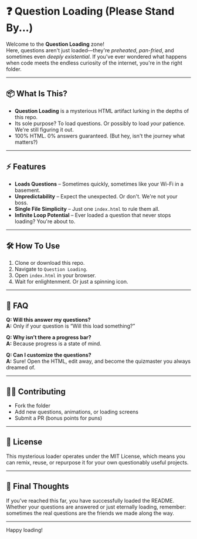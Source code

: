 # ❓ Question Loading (Please Stand By...)

Welcome to the **Question Loading** zone!  
Here, questions aren't just loaded—they're *preheated*, *pan-fried*, and sometimes even *deeply existential*. If you've ever wondered what happens when code meets the endless curiosity of the internet, you're in the right folder.

---

## 📦 What Is This?

- **Question Loading** is a mysterious HTML artifact lurking in the depths of this repo.
- Its sole purpose? To load questions. Or possibly to load *your* patience. We're still figuring it out.
- 100% HTML. 0% answers guaranteed. (But hey, isn't the journey what matters?)

---

## ⚡ Features

- **Loads Questions** – Sometimes quickly, sometimes like your Wi-Fi in a basement.
- **Unpredictability** – Expect the unexpected. Or don't. We're not your boss.
- **Single File Simplicity** – Just one `index.html` to rule them all.
- **Infinite Loop Potential** – Ever loaded a question that never stops loading? You're about to.

---

## 🛠️ How To Use

1. Clone or download this repo.  
2. Navigate to `Question Loading`.
3. Open `index.html` in your browser.
4. Wait for enlightenment. Or just a spinning icon.

---

## 🤔 FAQ

**Q: Will this answer my questions?**  
**A:** Only if your question is “Will this load something?”

**Q: Why isn’t there a progress bar?**  
**A:** Because progress is a state of mind.

**Q: Can I customize the questions?**  
**A:** Sure! Open the HTML, edit away, and become the quizmaster you always dreamed of.

---

## 🧙‍♂️ Contributing

- Fork the folder
- Add new questions, animations, or loading screens
- Submit a PR (bonus points for puns)

---

## 📝 License

This mysterious loader operates under the MIT License, which means you can remix, reuse, or repurpose it for your own questionably useful projects.

---

## 🌌 Final Thoughts

If you’ve reached this far, you have successfully loaded the README. Whether your questions are answered or just eternally loading, remember: sometimes the real questions are the friends we made along the way.

---

Happy loading!